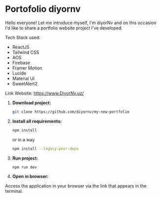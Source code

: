 # Portofolio diyornv

Hello everyone!
Let me introduce myself, I'm diyorNv and on this occasion I'd like to share a portfolio website project I've developed.

Tech Stack used:

- ReactJS
- Tailwind CSS
- AOS
- Firebase
- Framer Motion
- Lucide
- Material UI
- SweetAlert2

Link Website:
https://www.DiyorNv.uz/

1. **Download project:**

   ```bash
   git clone https://github.com/diyornv/my-new-portfolio
   ```

2. **Install all requirements:**

   ```bash
   npm install
   ```

   or in a way

   ```bash
   npm install --legacy-peer-deps
   ```

3. **Run project:**

   ```bash
   npm run dev
   ```

4. **Open in browser:**

Access the application in your browser via the link that appears in the terminal.
